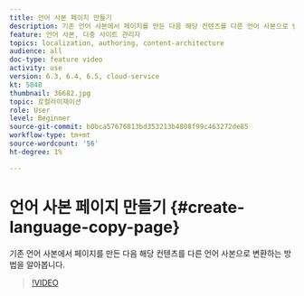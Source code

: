 ```yaml
---
title: 언어 사본 페이지 만들기
description: 기존 언어 사본에서 페이지를 만든 다음 해당 컨텐츠를 다른 언어 사본으로 변환하는 방법을 알아봅니다.
feature: 언어 사본, 다중 사이트 관리자
topics: localization, authoring, content-architecture
audience: all
doc-type: feature video
activity: use
version: 6.3, 6.4, 6.5, cloud-service
kt: 5848
thumbnail: 36682.jpg
topic: 로컬라이제이션
role: User
level: Beginner
source-git-commit: b0bca57676813bd353213b4808f99c463272de85
workflow-type: tm+mt
source-wordcount: '56'
ht-degree: 1%

---
```



# 언어 사본 페이지 만들기 {#create-language-copy-page}

기존 언어 사본에서 페이지를 만든 다음 해당 컨텐츠를 다른 언어 사본으로 변환하는 방법을 알아봅니다.

>[!VIDEO](https://video.tv.adobe.com/v/36682?quality=12&learn=on)
